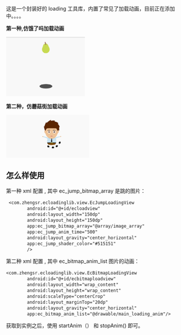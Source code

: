 
这是一个封装好的 loading 工具库，内置了常见了加载动画，目前正在添加中。。。。



**第一种,仿饿了吗加载动画**

![image](https://github.com/LillteZheng/EcLoadingView/raw/master/gif/jump.gif)

**第二种，仿蘑菇街加载动画**

![image](https://github.com/LillteZheng/EcLoadingView/raw/master/gif/people.gif)


## **怎么样使用**

第一种 xml 配置 , 其中 ec_jump_bitmap_array 是跳的图片：
```
 <com.zhengsr.ecloadinglib.view.EcJumpLoadingView
        android:id="@+id/ecloadview"
        android:layout_width="150dp"
        android:layout_height="150dp"
        app:ec_jump_bitmap_array="@array/image_array"
        app:ec_jump_anim_time="500"
        android:layout_gravity="center_horizontal"
        app:ec_jump_shader_color="#515151"
        />
``` 

第二种 xml 配置 , 其中 ec_bitmap_anim_list 图片的动画：
```
<com.zhengsr.ecloadinglib.view.EcBitmapLoadingView
        android:id="@+id/ecbitmaploadview"
        android:layout_width="wrap_content"
        android:layout_height="wrap_content"
        android:scaleType="centerCrop"
        android:layout_marginTop="20dp"
        android:layout_gravity="center_horizontal"
        app:ec_bitmap_anim_list="@drawable/main_loading_anim"/>
``` 

获取到实例之后，使用 startAnim（） 和  stopAnim() 即可。


